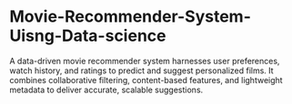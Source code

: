 # Movie-Recommender-System-Uisng-Data-science
A data-driven movie recommender system harnesses user preferences, watch history, and ratings to predict and suggest personalized films. It combines collaborative filtering, content-based features, and lightweight metadata to deliver accurate, scalable suggestions.
